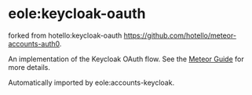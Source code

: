 # eole:keycloak-oauth

forked from hotello:keycloak-oauth
https://github.com/hotello/meteor-accounts-auth0.

An implementation of the Keycloak OAuth flow. See the [Meteor Guide](https://guide.meteor.com/accounts.html) for more details.

Automatically imported by eole:accounts-keycloak.
